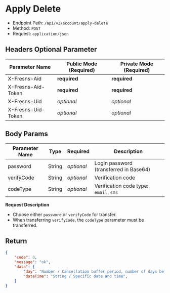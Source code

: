 # Apply Delete

- Endpoint Path: `/api/v2/account/apply-delete`
- Method: `POST`
- Request: `application/json`

## Headers Optional Parameter

| Parameter Name | Public Mode (Required) | Private Mode (Required) |
| --- | --- | --- |
| X-Fresns-Aid | **required** | **required** |
| X-Fresns-Aid-Token | **required** | **required** |
| X-Fresns-Uid | *optional* | *optional* |
| X-Fresns-Uid-Token | *optional* | *optional* |

## Body Params

| Parameter Name | Type | Required | Description |
| --- | --- | --- | --- |
| password | String | *optional* | Login password (transferred in Base64) |
| verifyCode | String | *optional* | Verification code |
| codeType | String | *optional* | Verification code type: `email`, `sms` |

**Request Description**

- Choose either `password` or `verifyCode` for transfer.
- When transferring `verifyCode`, the `codeType` parameter must be transferred.

## Return

```json
{
    "code": 0,
    "message": "ok",
    "data": {
        "day": "Number / Cancellation buffer period, number of days before the deletion process is officially executed",
        "dateTime": "String / Specific date and time",
    }
}
```
